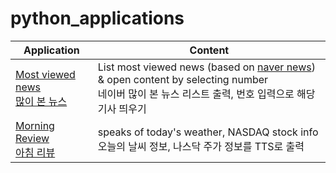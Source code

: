 # python_applications

| Application                                   | Content           |
|-----------------------------------------------|-------------------|
| [Most viewed news<br>많이 본 뉴스](/news.py)     | List most viewed news (based on [naver news](https://news.naver.com/)) & open content by selecting number<br>네이버 많이 본 뉴스 리스트 출력, 번호 입력으로 해당 기사 띄우기 |
| [Morning Review<br>아침 리뷰](/morningReview.py)| speaks of today's weather, NASDAQ stock info<br>오늘의 날씨 정보, 나스닥 주가 정보를 TTS로 출력
